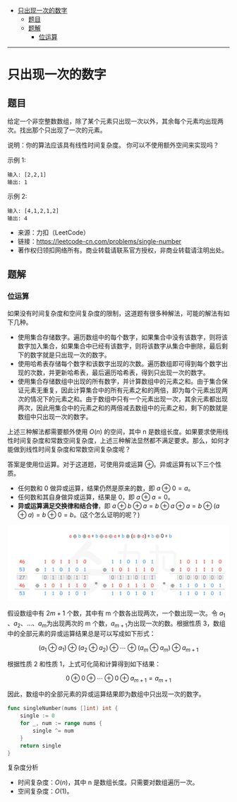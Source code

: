 - [只出现一次的数字](#只出现一次的数字)
  - [题目](#题目)
  - [题解](#题解)
    - [位运算](#位运算)



------------------------------

# 只出现一次的数字

## 题目

给定一个非空整数数组，除了某个元素只出现一次以外，其余每个元素均出现两次。找出那个只出现了一次的元素。

说明：你的算法应该具有线性时间复杂度。 你可以不使用额外空间来实现吗？

示例 1:

```
输入: [2,2,1]
输出: 1
```

示例 2:

```
输入: [4,1,2,1,2]
输出: 4
```

- 来源：力扣（LeetCode）
- 链接：https://leetcode-cn.com/problems/single-number
- 著作权归领扣网络所有。商业转载请联系官方授权，非商业转载请注明出处。

## 题解

### 位运算

如果没有时间复杂度和空间复杂度的限制，这道题有很多种解法，可能的解法有如下几种。

- 使用集合存储数字。遍历数组中的每个数字，如果集合中没有该数字，则将该数字加入集合，如果集合中已经有该数字，则将该数字从集合中删除，最后剩下的数字就是只出现一次的数字。
- 使用哈希表存储每个数字和该数字出现的次数。遍历数组即可得到每个数字出现的次数，并更新哈希表，最后遍历哈希表，得到只出现一次的数字。
- 使用集合存储数组中出现的所有数字，并计算数组中的元素之和。由于集合保证元素无重复，因此计算集合中的所有元素之和的两倍，即为每个元素出现两次的情况下的元素之和。由于数组中只有一个元素出现一次，其余元素都出现两次，因此用集合中的元素之和的两倍减去数组中的元素之和，剩下的数就是数组中只出现一次的数字。

上述三种解法都需要额外使用 $O(n)$ 的空间，其中 n 是数组长度。如果要求使用线性时间复杂度和常数空间复杂度，上述三种解法显然都不满足要求。那么，如何才能做到线性时间复杂度和常数空间复杂度呢？

答案是使用位运算。对于这道题，可使用异或运算 $\oplus$。异或运算有以下三个性质。

- 任何数和 0 做异或运算，结果仍然是原来的数，即 $a \oplus 0=a$。
- 任何数和其自身做异或运算，结果是 0，即 $a \oplus a=0$。
- **异或运算满足交换律和结合律**，即 $a \oplus b \oplus a=b \oplus a \oplus a=b \oplus (a \oplus a)=b \oplus0=b$。(这个怎么证明的呢？)

![](assets/no_0136_single_number.png)

假设数组中有 $2m+1$ 个数，其中有 m 个数各出现两次，一个数出现一次。令 $a_{1}​、a_{2}​、\ldots、a_{m}$​ 为出现两次的 m 个数，$a_{m+1}$​ 为出现一次的数。根据性质 3，数组中的全部元素的异或运算结果总是可以写成如下形式：

$$
(a_{1} \oplus a_{1}) \oplus (a_{2} \oplus a_{2}) \oplus \cdots \oplus (a_{m} \oplus a_{m}) \oplus a_{m+1} 
$$

根据性质 2 和性质 1，上式可化简和计算得到如下结果：

$$
0 \oplus 0 \oplus \cdots \oplus 0 \oplus a_{m+1}=a_{m+1}
$$

因此，数组中的全部元素的异或运算结果即为数组中只出现一次的数字。

```go
func singleNumber(nums []int) int {
    single := 0
    for _, num := range nums {
        single ^= num
    }
    return single
}
```

复杂度分析

- 时间复杂度：$O(n)$，其中 n 是数组长度。只需要对数组遍历一次。
- 空间复杂度：$O(1)$。
